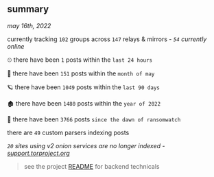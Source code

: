 
## summary
_may 16th, 2022_

currently tracking `102` groups across `147` relays & mirrors - _`54` currently online_

⏲ there have been `1` posts within the `last 24 hours`

🦈 there have been `151` posts within the `month of may`

🪐 there have been `1049` posts within the `last 90 days`

🏚 there have been `1480` posts within the `year of 2022`

🦕 there have been `3766` posts `since the dawn of ransomwatch`

there are `49` custom parsers indexing posts

_`20` sites using v2 onion services are no longer indexed - [support.torproject.org](https://support.torproject.org/onionservices/v2-deprecation/)_

> see the project [README](https://github.com/thetanz/ransomwatch#ransomwatch--) for backend technicals
